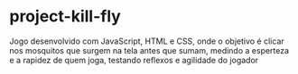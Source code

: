 # project-kill-fly
Jogo desenvolvido com JavaScript, HTML e CSS, onde o objetivo é clicar nos mosquitos que surgem na tela antes que sumam, medindo a esperteza e a rapidez de quem joga, testando reflexos e agilidade do jogador
